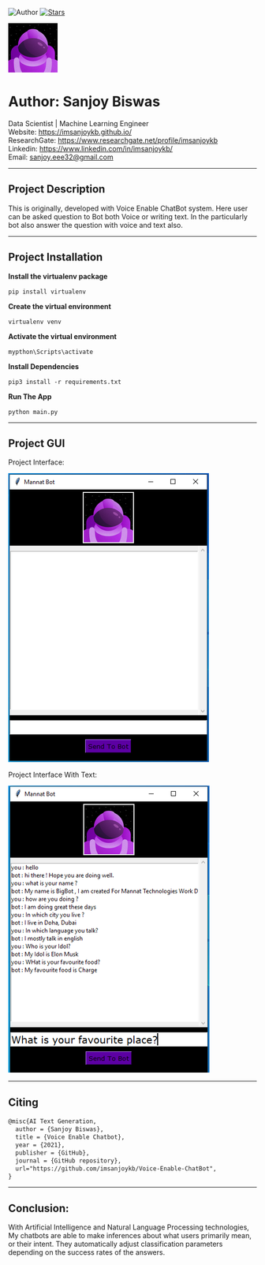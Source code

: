 
![Author](https://img.shields.io/badge/author-SanjoyBiswas-orange)
[![Stars](https://img.shields.io/github/stars/imsanjoykb/Voice-Enable-ChatBot.svg?style=social)](https://github.com/imsanjoykb/Voice-Enable-ChatBot/)


![alt text](images/boticon.png "Title")

# Author: Sanjoy Biswas

Data Scientist | Machine Learning Engineer </br>
Website: https://imsanjoykb.github.io/ </br>
ResearchGate: https://www.researchgate.net/profile/imsanjoykb </br>
Linkedin: https://www.linkedin.com/in/imsanjoykb/ </br>
Email: sanjoy.eee32@gmail.com <br>

<hr>


## Project Description

This is originally, developed with Voice Enable ChatBot system. Here user can be asked question to Bot both Voice or writing text. In the particularly bot also answer the question with voice and text also.

<hr>

## Project Installation

<b>Install the virtualenv package</b>
```
pip install virtualenv  
```
<b>Create the virtual environment</b>
```
virtualenv venv 
```
<b>Activate the virtual environment</b>
```
mypthon\Scripts\activate
```
<b>Install Dependencies</b>
```
pip3 install -r requirements.txt
```
<b>Run The App</b>
```
python main.py
```

<hr>

## Project GUI
Project Interface:<br>

![alt text](images/project_screenshot1.PNG "Title")

Project Interface With Text:<br>

![alt text](images/project_screenshot2.PNG "Title")

<hr>

## Citing
```
@misc{AI Text Generation,
  author = {Sanjoy Biswas},
  title = {Voice Enable Chatbot},
  year = {2021},
  publisher = {GitHub},
  journal = {GitHub repository},
  url="https://github.com/imsanjoykb/Voice-Enable-ChatBot",
}
```

<hr>

## Conclusion:
With Artificial Intelligence and Natural Language Processing technologies, My chatbots are able to make inferences about what users primarily mean, or their intent.
They automatically adjust classification parameters depending on the success rates of the answers.

